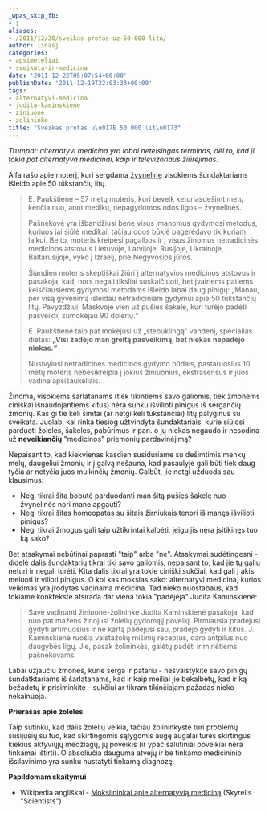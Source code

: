 ```yaml
---
_wpas_skip_fb:
- 1
aliases:
- /2011/12/20/sveikas-protas-uz-50-000-litu/
author: linasj
categories:
- apsimeteliai
- sveikata-ir-medicina
date: '2011-12-22T05:07:54+00:00'
publishDate: '2011-12-19T22:03:33+00:00'
tags:
- alternatyvi-medicina
- judita-kaminskiene
- ziniuone
- zolininke
title: "Sveikas protas u\u017E 50 000 lit\u0173"
---
```

*Trumpai: alternatyvi medicina yra labai neteisingas terminas, dėl to, kad ji tokia pat alternatyva medicinai, kaip ir televizoriaus žiūrėjimas.*

Alfa rašo apie moterį, kuri sergdama [žvyneline](http://www.alfa.lt/straipsnis/13287664/Moteris..isleidusi.50.tukstanciu.litu.ekstrasensams..visi.zadejo.padeti=2011-12-17_07-00/) visokiems šundaktariams išleido apie 50 tūkstančių litų.

> E. Paukštienė – 57 metų moteris, kuri beveik keturiasdešimt metų kenčia nuo, anot medikų, nepagydomos odos ligos – žvynelinės.
> 
> Pašnekovė yra išbandžiusi bene visus įmanomus gydymosi metodus, kuriuos jai siūlė medikai, tačiau odos būklė pagerėdavo tik kuriam laikui. Be to, moteris kreipėsi pagalbos ir į visus žinomus netradicinės medicinos atstovus Lietuvoje, Latvijoje, Rusijoje, Ukrainoje, Baltarusijoje, vyko į Izraelį, prie Negyvosios jūros.
> 
> Šiandien moteris skeptiškai žiūri į alternatyvios medicinos atstovus ir pasakoja, kad, nors negali tiksliai suskaičiuoti, bet įvairiems patiems keisčiausiems gydymosi metodams išleido labai daug pinigų: „Manau, per visą gyvenimą išleidau netradiciniam gydymui apie 50 tūkstančių litų. Pavyzdžiui, Maskvoje vien už pušies šakelę, kuri turėjo padėti pasveikti, sumokėjau 90 dolerių.“
> 
> E. Paukštienė taip pat mokėjusi už „stebuklingą“ vandenį, specialias dietas: **„Visi žadėjo man greitą pasveikimą, bet niekas nepadėjo niekas.“**
> 
> Nusivylusi netradicinės medicinos gydymo būdais, pastaruosius 10 metų moteris nebesikreipia į jokius žiniuonius, ekstrasensus ir juos vadina apsišaukėliais.


Žinoma, visokiems šarlatanams (tiek tikintiems savo galiomis, tiek žmonėms ciniškai išnaudojantiems kitus) nėra sunku išvilioti pinigus iš sergančių žmonių. Kas gi tie keli šimtai (ar netgi keli tūkstančiai) litų palyginus su sveikata. Juolab, kai rinka tiesiog užtvindyta šundaktariais, kurie siūlosi parduoti žoleles, šakeles, pabūrimus ir pan. o jų niekas negaudo ir nesodina už **neveikiančių** "medicinos" priemonių pardavinėjimą?

Nepaisant to, kad kiekvienas kasdien susiduriame su dešimtimis menkų melų, daugeliui žmonių ir į galvą nešauna, kad pasaulyje gali būti tiek daug tyčia ar netyčia juos mulkinčių žmonių. Galbūt, jie netgi užduoda sau klausimus:
* Negi tikrai šita bobutė parduodanti man šitą pušies šakelę nuo žvynelinės nori mane apgauti?
* Negi tikrai šitas homeopatas su šitais žirniukais tenori iš manęs išvilioti pinigus?
* Negi tikrai žmogus gali taip užtikrintai kalbėti, jeigu jis nėra įsitikinęs tuo ką sako?


Bet atsakymai nebūtinai paprasti "taip" arba "ne". Atsakymai sudėtingesni - didelė dalis šundaktarių tikrai tiki savo galiomis, nepaisant to, kad jie tų galių neturi ir negali turėti. Kita dalis tikrai yra tokie ciniški sukčiai, kad gali į akis meluoti ir vilioti pinigus. O kol kas mokslas sako: alternatyvi medicina, kurios veikimas yra įrodytas vadinama medicina.
Tad nieko nuostabaus, kad tokiame konktekste atsirada dar viena tokia "padėjėja" Judita Kaminskienė:

> Save vadinanti žiniuone-žolininke Judita Kaminskienė pasakoja, kad nuo pat mažens žinojusi žolelių gydomąjį poveikį. Pirmiausia pradėjusi gydyti artimuosius ir ne kartą padėjusi sau, pradėjo gydyti ir kitus. J. Kaminskienė ruošia vaistažolių mišinių receptus, daro antpilus nuo daugybės ligų. Jie, pasak žolininkės, galėtų padėti ir minėtiems pašnekovams.


Labai užjaučiu žmones, kurie serga ir patariu - nešvaistykite savo pinigų šundatktariams iš šarlatanams, kad ir kaip meiliai jie bekalbėtų, kad ir ką bežadėtų ir prisiminkite - sukčiui ar tikram tikinčiajam pažadas nieko nekainuoja.

**Prierašas apie žoleles**

Taip sutinku, kad dalis žolelių veikia, tačiau žolininkystė turi problemų susijusių su tuo, kad skirtingomis sąlygomis augę augalai turės skirtingus kiekius aktyviųjų medžiagų, jų poveikis (ir ypač šalutiniai poveikiai nėra tinkamai ištirti). O absoliučia dauguma atvejų ir be tinkamo medicininio išsilavinimo yra sunku nustatyti tinkamą diagnozę.

**Papildomam skaitymui**
* Wikipedia angliškai - [Mokslininkai apie alternatyvią mediciną](http://en.wikipedia.org/wiki/Alternative_medicine#Scientists) (Skyrelis "Scientists")

